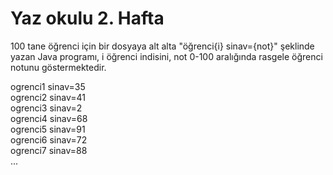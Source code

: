 # Yaz okulu 2. Hafta

100 tane öğrenci için bir dosyaya alt alta "öğrenci{i} sinav={not}" şeklinde yazan Java programı, i öğrenci indisini, not 0-100 aralığında rasgele öğrenci notunu göstermektedir. 


ogrenci1 sinav=35  
ogrenci2 sinav=41  
ogrenci3 sinav=2  
ogrenci4 sinav=68  
ogrenci5 sinav=91  
ogrenci6 sinav=72  
ogrenci7 sinav=88  
...  
